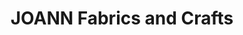 ---
title: "JOANN Fabrics and Crafts"
url: /ontario-gateway-plaza/joann-fabrics-and-crafts/
shop: Basteln
---